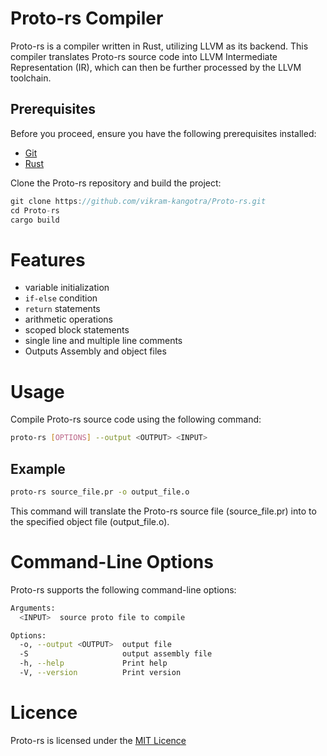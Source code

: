 # Proto-rs Compiler

Proto-rs is a compiler written in Rust, utilizing LLVM as its backend. This compiler translates Proto-rs source code into LLVM Intermediate Representation (IR), which can then be further processed by the LLVM toolchain.

## Prerequisites
Before you proceed, ensure you have the following prerequisites installed:

- [Git](https://git-scm.com/)
- [Rust](https://www.rust-lang.org/)

Clone the Proto-rs repository and build the project:

```rust
git clone https://github.com/vikram-kangotra/Proto-rs.git
cd Proto-rs
cargo build
```

# Features

- variable initialization
- `if-else` condition
- `return` statements
- arithmetic operations
- scoped block statements
- single line and multiple line comments
- Outputs Assembly and object files

# Usage
Compile Proto-rs source code using the following command:

```bash
proto-rs [OPTIONS] --output <OUTPUT> <INPUT>
```

## Example

```bash
proto-rs source_file.pr -o output_file.o
```

This command will translate the Proto-rs source file (source_file.pr) into to the specified object file (output_file.o).

# Command-Line Options
Proto-rs supports the following command-line options:

```bash
Arguments:
  <INPUT>  source proto file to compile

Options:
  -o, --output <OUTPUT>  output file
  -S                     output assembly file
  -h, --help             Print help
  -V, --version          Print version
```

# Licence
Proto-rs is licensed under the [MIT Licence](./LICENSE)
